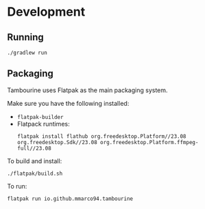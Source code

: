 # Development

## Running

```
./gradlew run
```

## Packaging

Tambourine uses Flatpak as the main packaging system.

Make sure you have the following installed:

- `flatpak-builder`
- Flatpack runtimes:
  ```
  flatpak install flathub org.freedesktop.Platform//23.08 org.freedesktop.Sdk//23.08 org.freedesktop.Platform.ffmpeg-full//23.08
  ```

To build and install:

```
./flatpak/build.sh
```

To run:

```
flatpak run io.github.mmarco94.tambourine
```

